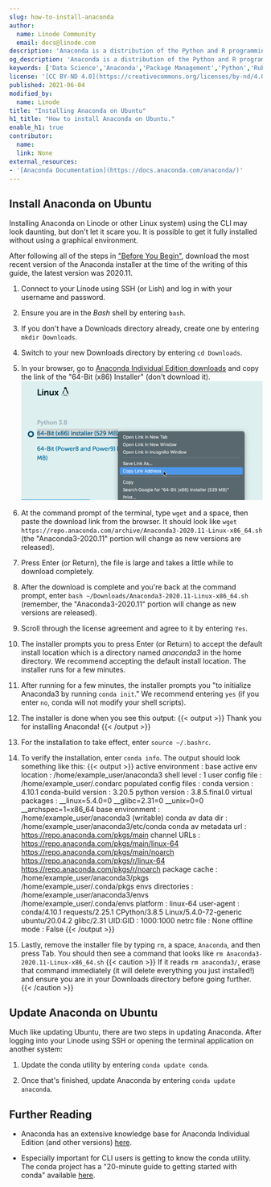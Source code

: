 ```yaml
---
slug: how-to-install-anaconda
author:
  name: Linode Community
  email: docs@linode.com
description: 'Anaconda is a distribution of the Python and R programming languages for scientific computing, that aims to simplify package management and deployment. This guide explains how to install Anaconda on Ubuntu.'
og_description: 'Anaconda is a distribution of the Python and R programming languages for scientific computing, that aims to simplify package management and deployment. This guide explains how to install Anaconda on Ubuntu.'
keywords: ['Data Science','Anaconda','Package Management','Python','Ruby','Ubuntu']
license: '[CC BY-ND 4.0](https://creativecommons.org/licenses/by-nd/4.0)'
published: 2021-06-04
modified_by:
  name: Linode
title: "Installing Anaconda on Ubuntu"
h1_title: "How to install Anaconda on Ubuntu."
enable_h1: true
contributor:
  name: 
  link: None
external_resources:
- '[Anaconda Documentation](https://docs.anaconda.com/anaconda/)'
---
```



## Install Anaconda on Ubuntu

Installing Anaconda on Linode or other Linux system) using the CLI may look daunting, but don't let it scare you. It is possible to get it fully installed without using a graphical environment.

After following all of the steps in ["Before You Begin"](#before-you-begin), download the most recent version of the Anaconda installer at the time of the writing of this guide, the latest version was 2020.11.

1.  Connect to your Linode using SSH (or Lish) and log in with your username and password.

2.  Ensure you are in the *Bash* shell by entering `bash`.

3.  If you don't have a Downloads directory already, create one by entering `mkdir Downloads`.

4.  Switch to your new Downloads directory by entering `cd Downloads`.

5.  In your browser, go to [Anaconda Individual Edition downloads](https://www.anaconda.com/products/individual#Downloads) and copy the link of the "64-Bit (x86) Installer" (don't download it).
![Selecting the option to copy a link on the Anaconda downloads page](anaconda-download-link.png "Selecting the option to copy a link on the Anaconda downloads page")

6.  At the command prompt of the terminal, type `wget` and a space, then paste the download link from the browser. It should look like `wget https://repo.anaconda.com/archive/Anaconda3-2020.11-Linux-x86_64.sh` (the "Anaconda3-2020.11" portion will change as new versions are released).

4.  Press Enter (or Return), the file is large and takes a little while to download completely.

5.  After the download is complete and you're back at the command prompt, enter `bash ~/Downloads/Anaconda3-2020.11-Linux-x86_64.sh` (remember, the "Anaconda3-2020.11" portion will change as new versions are released).

6.  Scroll through the license agreement and agree to it by entering `Yes`.

7.  The installer prompts you to press Enter (or Return) to accept the default install location which is a directory named *anaconda3* in the home directory. We recommend accepting the default install location. The installer runs for a few minutes.

8.  After running for a few minutes, the installer prompts you "to initialize Anaconda3 by running `conda init`." We recommend entering `yes` (if you enter `no`, conda will not modify your shell scripts).

9.  The installer is done when you see this output:
    {{< output >}}
Thank you for installing Anaconda!
{{< /output >}}

10. For the installation to take effect, enter `source ~/.bashrc`.

11. To verify the installation, enter `conda info`. The output should look something like this:
    {{< output >}}
     active environment : base
    active env location : /home/example_user/anaconda3
            shell level : 1
       user config file : /home/example_user/.condarc
 populated config files :
          conda version : 4.10.1
    conda-build version : 3.20.5
         python version : 3.8.5.final.0
       virtual packages : __linux=5.4.0=0
                          __glibc=2.31=0
                          __unix=0=0
                          __archspec=1=x86_64
       base environment : /home/example_user/anaconda3  (writable)
      conda av data dir : /home/example_user/anaconda3/etc/conda
  conda av metadata url : https://repo.anaconda.com/pkgs/main
           channel URLs : https://repo.anaconda.com/pkgs/main/linux-64
                          https://repo.anaconda.com/pkgs/main/noarch
                          https://repo.anaconda.com/pkgs/r/linux-64
                          https://repo.anaconda.com/pkgs/r/noarch
          package cache : /home/example_user/anaconda3/pkgs
                          /home/example_user/.conda/pkgs
       envs directories : /home/example_user/anaconda3/envs
                          /home/example_user/.conda/envs
               platform : linux-64
             user-agent : conda/4.10.1 requests/2.25.1 CPython/3.8.5 Linux/5.4.0-72-generic ubuntu/20.04.2 glibc/2.31
                UID:GID : 1000:1000
             netrc file : None
           offline mode : False
{{< /output >}}

12. Lastly, remove the installer file by typing `rm`, a space, `Anaconda`, and then press Tab. You should then see a command that looks like `rm Anaconda3-2020.11-Linux-x86_64.sh`
    {{< caution >}}
If it reads `rm anaconda3/`, erase that command immediately  (it will delete everything you just installed!) and ensure you are in your Downloads directory before going further.
{{< /caution >}}

## Update Anaconda on Ubuntu

Much like updating Ubuntu, there are two steps in updating Anaconda. After logging into your Linode using SSH or opening the terminal application on another system:

1.  Update the conda utility by entering `conda update conda`.

2.  Once that's finished, update Anaconda by entering `conda update anaconda`.

## Further Reading

-   Anaconda has an extensive knowledge base for Anaconda Individual Edition (and other versions) [here](https://docs.anaconda.com/anaconda/).

-   Especially important for CLI users is getting to know the conda utility. The conda project has a "20-minute guide to getting started with conda" available [here](https://conda.io/projects/conda/en/latest/user-guide/getting-started.html).
